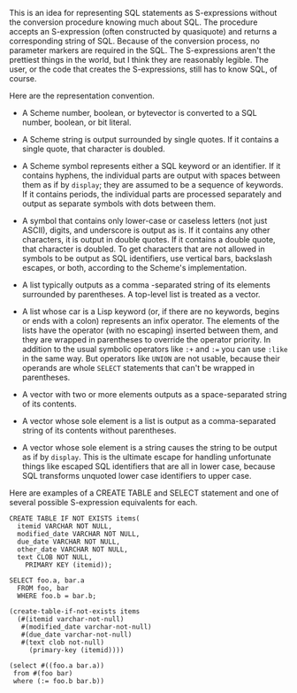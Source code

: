 This is an idea for representing SQL statements as S-expressions
without the conversion procedure knowing much about SQL.
The procedure accepts an S-expression (often constructed by quasiquote) and returns a corresponding
string of SQL.  Because of the conversion process, no parameter markers are required in the SQL.
The S-expressions aren't the prettiest things in the world, but I think they are reasonably legible.
The user, or the code that creates the S-expressions, still has to know SQL, of course.

Here are the representation convention.

  * A Scheme number, boolean, or bytevector is converted to a SQL number, boolean, or bit literal.
  
  * A Scheme string is output surrounded by single quotes.  If it contains a single quote,
    that character is doubled.

  * A Scheme symbol represents either a SQL keyword or an identifier.
    If it contains hyphens, the individual parts are
    output with spaces between them as if by `display`;
    they are assumed to be a sequence of keywords.
    If it contains periods, the individual parts are processed separately
    and output as separate symbols with dots between them.
    
  * A symbol that contains only lower-case or caseless letters (not just ASCII), digits,
    and underscore is output as is.  If it contains any other characters, it is output in double quotes.
    If it contains a double quote, that character is doubled.
    To get characters that are not allowed in symbols to be output as SQL identifiers,
    use vertical bars, backslash escapes, or both, according to the Scheme's implementation.

  * A list typically outputs as a comma -separated string of its elements surrounded by parentheses.
    A top-level list is treated as a vector.
    
  * A list whose car is a Lisp keyword (or, if there are no keywords, begins or ends with a colon)
    represents an infix operator.
    The elements of the lists have the operator (with no escaping) inserted between them,
    and they are wrapped in parentheses to override the operator priority.
    In addition to the usual symbolic operators like `:+` and `:=` you can use `:like`
    in the same way.  But operators like `UNION` are not usable, because their operands
    are whole `SELECT` statements that can't be wrapped in parentheses.
    
  * A vector with two or more elements outputs as a space-separated string of its contents.
  
  * A vector whose sole element is a list is output as a comma-separated string of its contents
    without parentheses.
    
  * A vector whose sole element is a string causes the string to be output as if by `display`.
    This is the ultimate escape for handling unfortunate things like escaped SQL identifiers that are
    all in lower case, because SQL transforms unquoted lower case identifiers to upper case.
    
Here are examples of a CREATE TABLE and SELECT statement
and one of several possible S-expression equivalents for each.  

```
CREATE TABLE IF NOT EXISTS items(
  itemid VARCHAR NOT NULL,
  modified_date VARCHAR NOT NULL,
  due_date VARCHAR NOT NULL,
  other_date VARCHAR NOT NULL,
  text CLOB NOT NULL,
    PRIMARY KEY (itemid));
    
SELECT foo.a, bar.a
  FROM foo, bar
  WHERE foo.b = bar.b;

(create-table-if-not-exists items
  (#(itemid varchar-not-null)
   #(modified_date varchar-not-null)
   #(due_date varchar-not-null)
   #(text clob not-null)
     (primary-key (itemid))))
     
(select #((foo.a bar.a))
 from #(foo bar)
 where (:= foo.b bar.b))
```

    
